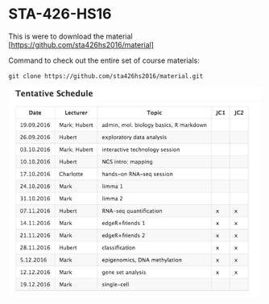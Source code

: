 # STA-426-HS16

This is were to download the material
[https://github.com/sta426hs2016/material]

Command to check out the entire set of course materials:
```
git clone https://github.com/sta426hs2016/material.git
```
![Schedule](/Schedule.png)
